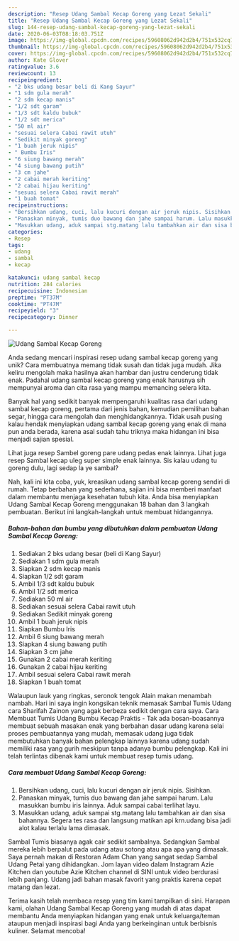 ```yaml
---
description: "Resep Udang Sambal Kecap Goreng yang Lezat Sekali"
title: "Resep Udang Sambal Kecap Goreng yang Lezat Sekali"
slug: 144-resep-udang-sambal-kecap-goreng-yang-lezat-sekali
date: 2020-06-03T08:18:03.751Z
image: https://img-global.cpcdn.com/recipes/59608062d942d2b4/751x532cq70/udang-sambal-kecap-goreng-foto-resep-utama.jpg
thumbnail: https://img-global.cpcdn.com/recipes/59608062d942d2b4/751x532cq70/udang-sambal-kecap-goreng-foto-resep-utama.jpg
cover: https://img-global.cpcdn.com/recipes/59608062d942d2b4/751x532cq70/udang-sambal-kecap-goreng-foto-resep-utama.jpg
author: Kate Glover
ratingvalue: 3.6
reviewcount: 13
recipeingredient:
- "2 bks udang besar beli di Kang Sayur"
- "1 sdm gula merah"
- "2 sdm kecap manis"
- "1/2 sdt garam"
- "1/3 sdt kaldu bubuk"
- "1/2 sdt merica"
- "50 ml air"
- "sesuai selera Cabai rawit utuh"
- "Sedikit minyak goreng"
- "1 buah jeruk nipis"
- " Bumbu Iris"
- "6 siung bawang merah"
- "4 siung bawang putih"
- "3 cm jahe"
- "2 cabai merah keriting"
- "2 cabai hijau keriting"
- "sesuai selera Cabai rawit merah"
- "1 buah tomat"
recipeinstructions:
- "Bersihkan udang, cuci, lalu kucuri dengan air jeruk nipis. Sisihkan."
- "Panaskan minyak, tumis duo bawang dan jahe sampai harum. Lalu masukkan bumbu iris lainnya. Aduk sampai cabai terlihat layu."
- "Masukkan udang, aduk sampai stg.matang lalu tambahkan air dan sisa bahannya. Segera tes rasa dan langsung matikan api krn.udang bisa jadi alot kalau terlalu lama dimasak."
categories:
- Resep
tags:
- udang
- sambal
- kecap

katakunci: udang sambal kecap 
nutrition: 284 calories
recipecuisine: Indonesian
preptime: "PT37M"
cooktime: "PT47M"
recipeyield: "3"
recipecategory: Dinner

---
```



![Udang Sambal Kecap Goreng](https://img-global.cpcdn.com/recipes/59608062d942d2b4/751x532cq70/udang-sambal-kecap-goreng-foto-resep-utama.jpg)

Anda sedang mencari inspirasi resep udang sambal kecap goreng yang unik? Cara membuatnya memang tidak susah dan tidak juga mudah. Jika keliru mengolah maka hasilnya akan hambar dan justru cenderung tidak enak. Padahal udang sambal kecap goreng yang enak harusnya sih mempunyai aroma dan cita rasa yang mampu memancing selera kita.

Banyak hal yang sedikit banyak mempengaruhi kualitas rasa dari udang sambal kecap goreng, pertama dari jenis bahan, kemudian pemilihan bahan segar, hingga cara mengolah dan menghidangkannya. Tidak usah pusing kalau hendak menyiapkan udang sambal kecap goreng yang enak di mana pun anda berada, karena asal sudah tahu triknya maka hidangan ini bisa menjadi sajian spesial.

Lihat juga resep Sambel goreng pare udang pedas enak lainnya. Lihat juga resep Sambal kecap uleg super simple enak lainnya. Sis kalau udang tu goreng dulu, lagi sedap la ye sambal?


Nah, kali ini kita coba, yuk, kreasikan udang sambal kecap goreng sendiri di rumah. Tetap berbahan yang sederhana, sajian ini bisa memberi manfaat dalam membantu menjaga kesehatan tubuh kita. Anda bisa menyiapkan Udang Sambal Kecap Goreng menggunakan 18 bahan dan 3 langkah pembuatan. Berikut ini langkah-langkah untuk membuat hidangannya.

<!--inarticleads1-->

##### Bahan-bahan dan bumbu yang dibutuhkan dalam pembuatan Udang Sambal Kecap Goreng:

1. Sediakan 2 bks udang besar (beli di Kang Sayur)
1. Sediakan 1 sdm gula merah
1. Siapkan 2 sdm kecap manis
1. Siapkan 1/2 sdt garam
1. Ambil 1/3 sdt kaldu bubuk
1. Ambil 1/2 sdt merica
1. Sediakan 50 ml air
1. Sediakan sesuai selera Cabai rawit utuh
1. Sediakan Sedikit minyak goreng
1. Ambil 1 buah jeruk nipis
1. Siapkan  Bumbu Iris
1. Ambil 6 siung bawang merah
1. Siapkan 4 siung bawang putih
1. Siapkan 3 cm jahe
1. Gunakan 2 cabai merah keriting
1. Gunakan 2 cabai hijau keriting
1. Ambil sesuai selera Cabai rawit merah
1. Siapkan 1 buah tomat


Walaupun lauk yang ringkas, seronok tengok Alain makan menambah nambah. Hari ini saya ingin kongsikan teknik memasak Sambal Tumis Udang cara Sharifah Zainon yang agak berbeza sedikit dengan cara saya. Cara Membuat Tumis Udang Bumbu Kecap Praktis - Tak ada bosan-boasannya membuat sebuah masakan enak yang berbahan dasar udang karena selai proses pembuatannya yang mudah, memasak udang juga tidak membutuhkan banyak bahan pelengkap lainnya karena udang sudah memiliki rasa yang gurih meskipun tanpa adanya bumbu pelengkap. Kali ini telah terlintas dibenak kami untuk membuat resep tumis udang. 

<!--inarticleads2-->

##### Cara membuat Udang Sambal Kecap Goreng:

1. Bersihkan udang, cuci, lalu kucuri dengan air jeruk nipis. Sisihkan.
1. Panaskan minyak, tumis duo bawang dan jahe sampai harum. Lalu masukkan bumbu iris lainnya. Aduk sampai cabai terlihat layu.
1. Masukkan udang, aduk sampai stg.matang lalu tambahkan air dan sisa bahannya. Segera tes rasa dan langsung matikan api krn.udang bisa jadi alot kalau terlalu lama dimasak.


Sambal Tumis biasanya agak cair sedikit sambalnya. Sedangkan Sambal mereka lebih berpalut pada udang atau sotong atau apa apa yang dimasak. Saya pernah makan di Restoran Adam Chan yang sangat sedap Sambal Udang Petai yang dihidangkan. Jom layan video dalam Instagram Azie Kitchen dan youtube Azie Kitchen channel di SINI untuk video berdurasi lebih panjang. Udang jadi bahan masak favorit yang praktis karena cepat matang dan lezat. 

Terima kasih telah membaca resep yang tim kami tampilkan di sini. Harapan kami, olahan Udang Sambal Kecap Goreng yang mudah di atas dapat membantu Anda menyiapkan hidangan yang enak untuk keluarga/teman ataupun menjadi inspirasi bagi Anda yang berkeinginan untuk berbisnis kuliner. Selamat mencoba!

